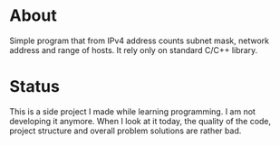 # About
Simple program that from IPv4 address counts subnet mask, network address and range of hosts. It rely only on standard C/C++ library.
# Status
This is a side project I made while learning programming. I am not developing it anymore. When I look at it today, the quality of the code, project structure and overall problem solutions are rather bad. 
